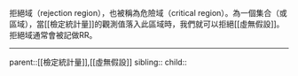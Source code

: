 拒絕域（rejection region），也被稱為危險域（critical region）。為一個集合（或區域），當[[檢定統計量]]的觀測值落入此區域時，我們就可以拒絕[[虛無假設]]。拒絕域通常會被記做RR。

- - -
parent::[[檢定統計量]],[[虛無假設]]
sibling::
child::